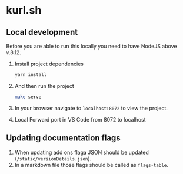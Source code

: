 # kurl.sh

## Local development

Before you are able to run this locally you need to have NodeJS above v.8.12.

1. Install project dependencies
   ```bash
   yarn install
   ```

1. And then run the project
   ```bash
   make serve
   ```

1. In your browser navigate to `localhost:8072` to view the project.
2. Local Forward port in VS Code from 8072 to localhost

## Updating documentation flags 

1. When updating add ons flaga JSON should be updated (`/static/versionDetails.json`). 
2. In a markdown file those flags should be called as `flags-table`.